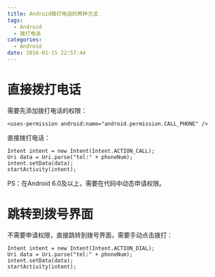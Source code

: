 ```yaml
---
title: Android拨打电话的两种方法
tags:
  - Android
  - 拨打电话
categories:
  - Android
date: 2016-01-15 22:57:44
---
```


# 直接拨打电话
需要先添加拨打电话的权限：
```
<uses-permission android:name="android.permission.CALL_PHONE" />
```
直接拨打电话：
```
Intent intent = new Intent(Intent.ACTION_CALL);
Uri data = Uri.parse("tel:" + phoneNum);
intent.setData(data);
startActivity(intent);
```
PS：在Android 6.0及以上，需要在代码中动态申请权限。

# 跳转到拨号界面
不需要申请权限，直接跳转到拨号界面，需要手动点击拨打：
```
Intent intent = new Intent(Intent.ACTION_DIAL);
Uri data = Uri.parse("tel:" + phoneNum);
intent.setData(data);
startActivity(intent);
```